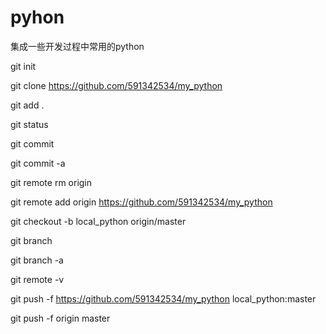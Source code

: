 # pyhon
集成一些开发过程中常用的python

git init

git clone https://github.com/591342534/my_python

git add .

git status

git commit 

git commit -a

git remote rm origin

git remote add origin https://github.com/591342534/my_python

git checkout -b local_python origin/master

git branch 

git branch -a

git remote -v

git push -f https://github.com/591342534/my_python local_python:master

git push -f origin master
 

 
